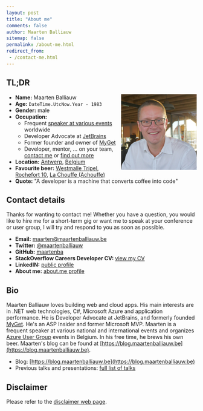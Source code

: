 ```yaml
---
layout: post
title: "About me"
comments: false
author: Maarten Balliauw
sitemap: false
permalink: /about-me.html
redirect_from:
 - /contact-me.html
---
```


## TL;DR

<a href="/images/avatars/maarten-2018-400x400.jpg"><img width="200" height="200" title="maarten-400x400" align="right" style="border: 0px currentColor; border-image: none; padding-top: 0px; padding-right: 0px; padding-left: 0px; float: right; display: inline; background-image: none;" alt="maarten-400x400" src="/images/avatars/maarten-2018-800x800.jpg" border="0"></a>
 
* **Name:** Maarten Balliauw  
* **Age:** `DateTime.UtcNow.Year - 1983`
* **Gender:** male  
* **Occupation:**
	* Frequent [speaker at various events](/talks-presentations.html) worldwide
	* Developer Advocate at [JetBrains](https://www.jetbrains.com)
	* Former founder and owner of [MyGet](https://www.myget.org)
	* Developer, mentor, ... on your team, [contact me](mailto:maarten@maartenballiauw.be) or [find out more](/hire-me.html)
* **Location:** [Antwerp](https://en.wikipedia.org/wiki/Antwerp), [Belgium](https://en.wikipedia.org/wiki/Belgium)
* **Favourite beer:** [Westmalle Tripel](https://www.trappistwestmalle.be/en/page/tripel.aspx), [Rochefort 10](https://en.wikipedia.org/wiki/Brasserie_de_Rochefort), [La Chouffe (Achouffe)](https://en.wikipedia.org/wiki/Brasserie_d%27Achouffe)
* **Quote:** "A developer is a machine that converts coffee into code" 

## Contact details

Thanks for wanting to contact me! Whether you have a question, you would like to hire me for a short-term gig or want me to speak at your conference or user group, I will try and respond to you as soon as possible.

* **Email:** [maarten@maartenballiauw.be](mailto:maarten@maartenballiauw.be)
* **Twitter:** [@maartenballiauw](https://twitter.com/maartenballiauw)
* **GitHub:** [maartenba](https://github.com/maartenba)
* **StackOverflow Careers Developer CV:** [view my CV](https://stackoverflow.com/cv/maartenballiauw)
* **LinkedIN:** [public profile](https://www.linkedin.com/in/maartenballiauw)
* **About me:** [about.me profile](https://about.me/maartenballiauw)

## Bio

Maarten Balliauw loves building web and cloud apps. His main interests are in .NET web technologies, C#, Microsoft Azure and application performance. He is Developer Advocate at JetBrains, and formerly founded [MyGet](https://www.myget.org). He's an ASP Insider and former Microsoft MVP. Maarten is a frequent speaker at various national and international events and organizes [Azure User Group](https://www.azug.be) events in Belgium. In his free time, he brews his own beer. Maarten's blog can be found at [https://blog.maartenballiauw.be](https://blog.maartenballiauw.be).

* Blog: [https://blog.maartenballiauw.be](https://blog.maartenballiauw.be)
* Previous talks and presentations: [full list of talks](/talks-presentations.html)

## Disclaimer

Please refer to the [disclaimer web page](/disclaimer.html).
